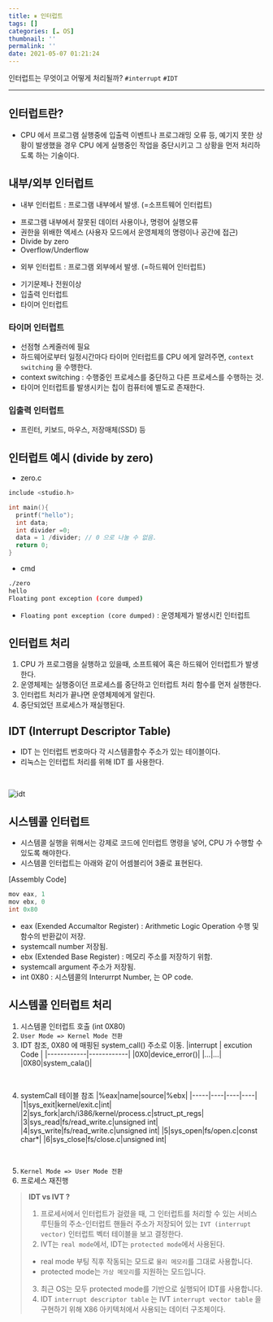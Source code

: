 ```yaml
---
title: ⏸ 인터럽트
tags: []
categories: [☁️ OS]
thumbnail: ''
permalink: ''
date: 2021-05-07 01:21:24
---
```


인터럽트는 무엇이고 어떻게 처리될까?
`#interrupt` `#IDT`
<!-- excerpt -->
<!-- toc -->

---

## 인터럽트란?
- CPU 에서 프로그램 실행중에 입출력 이벤트나 프로그래밍 오류 등, 예기지 못한 상황이 발생했을 경우 CPU 에게 실행중인 작업을 중단시키고 그 상황을 먼저 처리하도록 하는 기술이다.


## 내부/외부 인터럽트
* 내부 인터럽트 : 프로그램 내부에서 발생. (=소프트웨어 인터럽트)
 - 프로그램 내부에서 잘못된 데이터 사용이나, 명령어 실행오류
 - 권한을 위배한 엑세스 (사용자 모드에서 운영체제의 명령이나 공간에 접근)
 - Divide by zero
 - Overflow/Underflow
* 외부 인터럽트 : 프로그램 외부에서 발생. (=하드웨어 인터럽트)
 - 기기문제나 전원이상
 - 입출력 인터럽트
 - 타이머 인터럽트

### 타이머 인터럽트
- 선점형 스케줄러에 필요
- 하드웨어로부터 일정시간마다 타이머 인터럽트를 CPU 에게 알려주면, `context switching` 을 수행한다.
 - context switching : 수행중인 프로세스를 중단하고 다른 프로세스를 수행하는 것.
- 타이머 인터럽트를 발생시키는 칩이 컴퓨터에 별도로 존재한다.

### 입출력 인터럽트
- 프린터, 키보드, 마우스, 저장매체(SSD) 등

## 인터럽트 예시 (divide by zero)
* zero.c
```c
include <studio.h>

int main(){
  printf("hello");
  int data;
  int divider =0;
  data = 1 /divider; // 0 으로 나눌 수 없음.
  return 0;
}
```
* cmd
```sh
./zero
hello
Floating pont exception (core dumped)
```
* `Floating pont exception (core dumped)` : 운영체제가 발생시킨 인터럽트


## 인터럽트 처리
1. CPU 가 프로그램을 실행하고 있을때, 소프트웨어 혹은 하드웨어 인터럽트가 발생한다.
2. 운영체제는 실행중이던 프로세스를 중단하고 인터럽트 처리 함수를 먼저 실행한다.
3. 인터럽트 처리가 끝나면 운영체제에게 알린다.
4. 중단되었던 프로세스가 재실행된다.

## IDT (Interrupt Descriptor Table)
- IDT 는 인터럽트 번호마다 각 시스템콜함수 주소가 있는 테이블이다.
- 리눅스는 인터럽트 처리를 위해 IDT 를 사용한다.

<br>

![idt](https://user-images.githubusercontent.com/28856435/117398693-d2d36c80-af39-11eb-921a-73415d97aacd.jpg)

## 시스템콜 인터럽트
- 시스템콜 실행을 위해서는 강제로 코드에 인터럽트 명령을 넣어, CPU 가 수행할 수 있도록 해야한다.
- 시스템콜 인터럽트는 아래와 같이 어셈블리어 3줄로 표현된다.

[Assembly Code]
```c
mov eax, 1
mov ebx, 0
int 0x80
```
- eax (Exended Accumaltor Register) : Arithmetic Logic Operation 수행 및 함수의 반환값이 저장.
 - systemcall number 저장됨.
- ebx (Extended Base Register) : 메모리 주소를 저장하기 위함.
 - systemcall argument 주소가 저장됨.
- int 0X80 : 시스템콜의 Interurrpt Number, <int> 는 OP code.

## 시스템콜 인터럽트 처리
1. 시스템콜 인터럽트 호출 (int 0X80)
2. `User Mode => Kernel Mode 전환`
3. IDT 참조, 0X80 에 매핑된 system_call() 주소로 이동.
|interrupt | excution Code |
|------------|------------|
|0X0|device_error()|
|...|...|
|0X80|system_cala()|

<br>

4. systemCall 테이블 참조
|%eax|name|source|%ebx|
|-----|----|----|----|
|1|sys_exit|kernel/exit.c|int|
|2|sys_fork|arch/i386/kernel/process.c|struct_pt_regs|
|3|sys_read|fs/read_write.c|unsigned int|
|4|sys_write|fs/read_write.c|unsigned int|
|5|sys_open|fs/open.c|const char*|
|6|sys_close|fs/close.c|unsigned int|

<br>

5. `Kernel Mode => User Mode 전환`
6. 프로세스 재진행



> **IDT vs IVT ?**
> 1. 프로세서에서 인터럽트가 걸렸을 때, 그 인터럽트를 처리할 수 있는 서비스 루틴들의 주소-인터럽트 핸들러 주소가 저장되어 있는 `IVT (interrupt vector)` 인터럽트 벡터 테이블을 보고 결정한다.
> 2. IVT는 `real mode`에서, IDT는 `protected mode`에서 사용된다.
>   - real mode 부팅 직후 작동되는 모드로 `물리 메모리`를 그대로 사용합니다.
>   - protected mode는 `가상 메모리`를 지원하는 모드입니다.
> 3. 최근 OS는 모두 protected mode를 기반으로 실행되어 IDT를 사용합니다.
> 4. IDT `interrupt descriptor table` 는 IVT `interrupt vector table` 을 구현하기 위해 X86 아키텍처에서 사용되는 데이터 구조체이다.